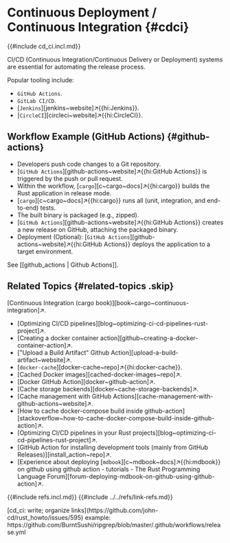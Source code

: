 # Continuous Deployment / Continuous Integration {#cdci}

{{#include cd_ci.incl.md}}

CI/CD (Continuous Integration/Continuous Delivery or Deployment) systems are essential for automating the release process.

Popular tooling include:

- `GitHub Actions`.
- `GitLab CI/CD`.
- [`Jenkins`][jenkins~website]↗{{hi:Jenkins}}.
- [`CircleCI`][circleci~website]↗{{hi:CircleCI}}.

## Workflow Example (GitHub Actions) {#github-actions}

- Developers push code changes to a Git repository.
- [`GitHub Actions`][github-actions~website]↗{{hi:GitHub Actions}} is triggered by the push or pull request.
- Within the workflow, [`cargo`][c~cargo~docs]↗{{hi:cargo}} builds the Rust application in release mode.
- [`cargo`][c~cargo~docs]↗{{hi:cargo}} runs all (unit, integration, and end-to-end) tests.
- The built binary is packaged (e.g., zipped).
- [`GitHub Actions`][github-actions~website]↗{{hi:GitHub Actions}} creates a new release on GitHub, attaching the packaged binary.
- Deployment (Optional): [`GitHub Actions`][github-actions~website]↗{{hi:GitHub Actions}} deploys the application to a target environment.

See [[github_actions | Github Actions]].

## Related Topics {#related-topics .skip}

[Continuous Integration (cargo book)][book~cargo~continuous-integration]↗.

- [Optimizing CI/CD pipelines][blog~optimizing-ci-cd-pipelines-rust-project]↗.
- [Creating a docker container action][github~creating-a-docker-container-action]↗.
- ["Upload a Build Artifact" Github Action][upload-a-build-artifact~website]↗.
- [`docker-cache`][docker-cache~repo]↗{{hi:docker-cache}}.
- [Cached Docker images][cached-docker-images~repo]↗.
- [Docker GitHub Action][docker~github-action]↗.
- [Cache storage backends][docker~cache-storage-backends]↗.
- [Cache management with GitHub Actions][cache-management-with-github-actions~website]↗.
- [How to cache docker-compose build inside github-action][stackoverflow~how-to-cache-docker-compose-build-inside-github-action]↗.
- [Optimizing CI/CD pipelines in your Rust projects][blog~optimizing-ci-cd-pipelines-rust-project]↗.
- [GitHub Action for installing development tools (mainly from GitHub Releases)][install_action~repo]↗.
- [Experience about deploying [`mdbook`][c~mdbook~docs]↗{{hi:mdbook}} on github using github action - tutorials - The Rust Programming Language Forum][forum-deploying-mdbook-on-github-using-github-action]↗.

{{#include refs.incl.md}}
{{#include ../../refs/link-refs.md}}

<div class="hidden">
[cd_ci: write; organize links](https://github.com/john-cd/rust_howto/issues/595)
example: https://github.com/BurntSushi/ripgrep/blob/master/.github/workflows/release.yml
</div>
